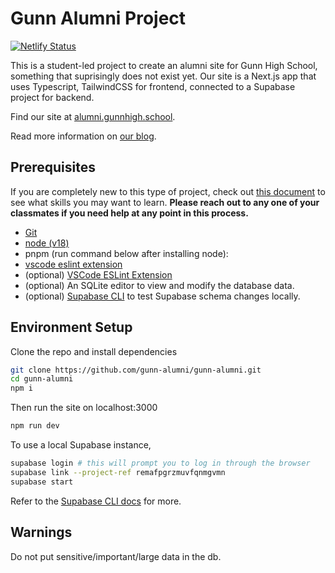 # Gunn Alumni Project

[![Netlify Status](https://api.netlify.com/api/v1/badges/abceee98-596b-45f5-8eaf-e306a5f5ab39/deploy-status)](https://app.netlify.com/sites/gunn-alumni/deploys)

This is a student-led project to create an alumni site for Gunn High School, something that suprisingly does not exist yet.
Our site is a Next.js app that uses Typescript, TailwindCSS for frontend, connected to a Supabase project for backend.

Find our site at [alumni.gunnhigh.school](https://alumni.gunnhigh.school/).

Read more information on [our blog](https://blog.gunnhigh.school).

## Prerequisites

If you are completely new to this type of project, check out [this document](https://docs.google.com/document/d/1Gont6hj2_EOZg-2kOcz5mQtMADW-qrpboKmYYU3YVLw/edit?usp=sharing) to see what skills you may want to learn. **Please reach out to any one of your classmates if you need help at any point in this process.**

- [Git](https://git-scm.com/downloads)
- [node (v18)](https://nodejs.org/en/download/)
- pnpm (run command below after installing node):
- [vscode eslint extension](https://marketplace.visualstudio.com/items?itemName=dbaeumer.vscode-eslint)
- (optional) [VSCode ESLint Extension](https://marketplace.visualstudio.com/items?itemName=dbaeumer.vscode-eslint)
- (optional) An SQLite editor to view and modify the database data.
- (optional) [Supabase CLI](https://supabase.com/docs/guides/cli/getting-started#installing-the-supabase-cli) to test Supabase schema changes locally.

## Environment Setup

Clone the repo and install dependencies

```bash
git clone https://github.com/gunn-alumni/gunn-alumni.git
cd gunn-alumni
npm i
```

Then run the site on localhost:3000

```bash
npm run dev
```

To use a local Supabase instance,

```bash
supabase login # this will prompt you to log in through the browser
supabase link --project-ref remafpgrzmuvfqnmgvmn
supabase start
```

Refer to the [Supabase CLI docs](https://supabase.com/docs/reference/cli/) for more.

## Warnings

Do not put sensitive/important/large data in the db.
